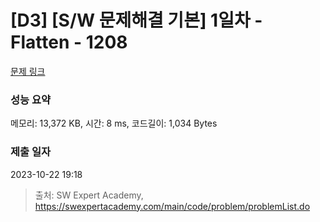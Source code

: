 # [D3] [S/W 문제해결 기본] 1일차 - Flatten - 1208 

[문제 링크](https://swexpertacademy.com/main/code/problem/problemDetail.do?contestProbId=AV139KOaABgCFAYh) 

### 성능 요약

메모리: 13,372 KB, 시간: 8 ms, 코드길이: 1,034 Bytes

### 제출 일자

2023-10-22 19:18



> 출처: SW Expert Academy, https://swexpertacademy.com/main/code/problem/problemList.do